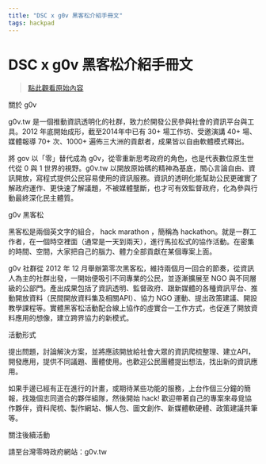 ```yaml
---
title: "DSC x g0v 黑客松介紹手冊文"
tags: hackpad
---
```


# DSC x g0v 黑客松介紹手冊文

> [點此觀看原始內容](https://g0v.hackpad.tw/5BnbGYNHH8U)


關於 g0v

g0v.tw 是一個推動資訊透明化的社群，致力於開發公民參與社會的資訊平台與工具。2012 年底開始成形，截至2014年中已有 30+ 場工作坊、受邀演講 40+ 場、媒體報導 70+ 次、1000+ 遍佈三大洲的貢獻者，成果皆以自由軟體模式釋出。

將 gov 以「零」替代成為 g0v，從零重新思考政府的角色，也是代表數位原生世代從 0 與 1 世界的視野。g0v.tw 以開放原始碼的精神為基底，關心言論自由、資訊開放，寫程式提供公民容易使用的資訊服務。資訊的透明化能幫助公民更確實了解政府運作、更快速了解議題，不被媒體壟斷，也才可有效監督政府，化為參與行動最終深化民主體質。

g0v 黑客松

黑客松是兩個英文字的組合， hack marathon ，簡稱為 hackathon。就是一群工作者，在一個時空裡面（通常是一天到兩天），進行馬拉松式的協作活動。在密集的時間、空間，大家把自己的腦力、體力全部貢獻在某個專案上面。

g0v 社群從 2012 年 12 月舉辦第零次黑客松，維持兩個月一回合的節奏，從資訊人為主的社群出發，一開始便吸引不同專業的公民，並逐漸擴展至 NGO 與不同層級的公部門。產出成果包括了資訊透明、監督政府、跟新媒體的各種資訊平台、推動開放資料（民間開放資料集及相關API）、協力 NGO 運動、提出政策建議、開設教學課程等。實體黑客松活動配合線上協作的虛實合一工作方式，也促進了開放資料應用的想像，建立跨界協力的新模式。

活動形式

提出問題，討論解決方案，並將應該開放給社會大眾的資訊爬梳整理、建立API，開發應用，提供不同議題、團體使用。也歡迎公民團體提出想法，找出新的資訊應用。

如果手邊已經有正在進行的計畫，或期待某些功能的服務，上台作個三分鐘的簡報，找幾個志同道合的夥伴組隊，然後開始 hack! 歡迎帶著自己的專案來尋覓協作夥伴，資料爬梳、製作網站、懶人包、圖文創作、新媒體軟硬體、政策建議共筆等。

關注後續活動

請至台灣零時政府網站：g0v.tw



